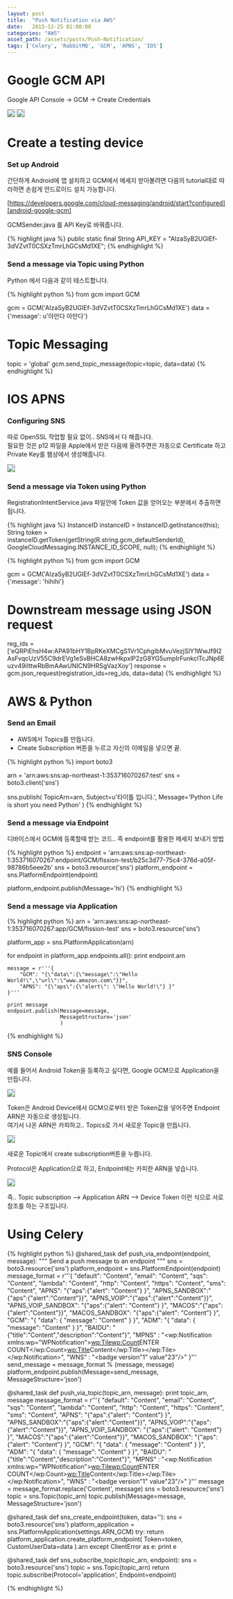 ```yaml
---
layout: post
title:  "Push Notification via AWS"
date:   2015-12-25 01:00:00
categories: "AWS"
asset_path: /assets/posts/Push-Notification/
tags: ['Celery', 'RabbitMQ', 'GCM', 'APNS', 'IOS']
---
```

# Google GCM API

Google API Console -> GCM -> Create Credentials

<img src="{{ page.asset_path }}google01.png" class="img-responsive img-rounded" style="border:1px solid #aaa;">

<img src="{{ page.asset_path }}google02.png" class="img-responsive img-rounded" style="border:1px solid #aaa;">



# Create a testing device

### Set up Android

간단하게 Android에 앱 설치하고 GCM에서 메세지 받아볼려면 다음의 tutorial대로 따라하면 손쉽게 안드로이드 설치 가능합니다.

[https://developers.google.com/cloud-messaging/android/start?configured][android-google-gcm]

GCMSender.java 를 API Key로 바꿔줍니다.

{% highlight java %}
public static final String API_KEY = "AIzaSyB2UGIEf-3dVZvtT0CSXzTmrLhGCsMd1XE";
{% endhighlight %}

### Send a message via Topic using Python
Python 에서 다음과 같이 테스트합니다.

{% highlight python %}
from gcm import GCM

gcm = GCM('AIzaSyB2UGIEf-3dVZvtT0CSXzTmrLhGCsMd1XE')
data = {'message': u'아만다 아만다'}

# Topic Messaging
topic = 'global'
gcm.send_topic_message(topic=topic, data=data)
{% endhighlight %}


# IOS APNS

### Configuring SNS

따로 OpenSSL 작업할 필요 없이.. SNS에서 다 해줍니다. <br>
필요한 것은 p12 파일을 Apple에서 받은 다음에 올려주면은 자동으로 Certificate 하고 Private Key를 웹상에서 생성해줍니다.

<img src="{{ page.asset_path }}apns.png" class="img-responsive img-rounded" style="border:1px solid #aaa;">






### Send a message via Token using Python

RegistrationIntentService.java 파일안에 Token 값을 얻어오는 부분에서 추출하면 됩니다.

{% highlight java %}
InstanceID instanceID = InstanceID.getInstance(this);
String token = instanceID.getToken(getString(R.string.gcm_defaultSenderId),
    GoogleCloudMessaging.INSTANCE_ID_SCOPE, null);
{% endhighlight %}


{% highlight python %}
from gcm import GCM

gcm = GCM('AIzaSyB2UGIEf-3dVZvtT0CSXzTmrLhGCsMd1XE')
data = {'message': 'hihihi'}

# Downstream message using JSON request
reg_ids = ['eQRPiEhsH4w:APA91bHY1BpRKeXMCgS1Vr1CphgIbMvuVezjSIY1WwJf9l2AsFvqcUzV55C9drEVg1eSvBHCA8zwHkpxlP2zG8YG5umpIrFunkclTcJNp6Euzv49iIttwRbBmAAwUNICN9HRSgVazXoy']
response = gcm.json_request(registration_ids=reg_ids, data=data)
{% endhighlight %}






# AWS & Python

### Send an Email

* AWS에서 Topics를 만듭니다.
* Create Subscription 버튼을 누르고 자신의 이메일을 넣으면 끝.

{% highlight python %}
import boto3

arn = 'arn:aws:sns:ap-northeast-1:353716070267:test'
sns = boto3.client('sns')

sns.publish(
        TopicArn=arn,
        Subject=u'타이틀 입니다.',
        Message='Python Life is short you need Python'
)
{% endhighlight %}


### Send a message via Endpoint

디바이스에서 GCM에 등록할때 받는 코드.. 즉 endpoint를 활용한 메세지 보내기 방법

{% highlight python %}
endpoint = 'arn:aws:sns:ap-northeast-1:353716070267:endpoint/GCM/fission-test/b25c3d77-75c4-376d-a05f-98786b5eee2b'
sns = boto3.resource('sns')
platform_endpoint = sns.PlatformEndpoint(endpoint)

platform_endpoint.publish(Message='hi')
{% endhighlight %}


### Send a message via Application

{% highlight python %}
arn = 'arn:aws:sns:ap-northeast-1:353716070267:app/GCM/fission-test'
sns = boto3.resource('sns')

platform_app = sns.PlatformApplication(arn)

for endpoint in platform_app.endpoints.all():
    print endpoint.arn

    message = r'''{
        "GCM": "{\"data\":{\"message\":\"Hello World!\",\"url\":\"www.amazon.com\"}}",
        "APNS": "{\"aps\":{\"alert\": \"Hello World!\"} }"
    }'''

    print message
    endpoint.publish(Message=message,
                     MessageStructure='json'
                     )
{% endhighlight %}


### SNS Console

예를 들어서 Android Token을 등록하고 싶다면, Google GCM으로 Application을 만듭니다.

<img src="{{ page.asset_path }}aws01.png" class="img-responsive img-rounded" style="border:1px solid #aaa;">

Token은 Android Device에서 GCM으로부터 받은 Token값을 넣어주면 Endpoint ARN은 자동으로 생성됩니다.<br>
여기서 나온 ARN은 카피하고.. Topics로 가서 새로운 Topic을 만듭니다.

<img src="{{ page.asset_path }}aws02.png" class="img-responsive img-rounded" style="border:1px solid #aaa;">

새로운 Topic에서 create subscription버튼을 누릅니다.

Protocol은 Application으로 하고, Endpoint에는 카피한 ARN을 넣습니다.

<img src="{{ page.asset_path }}aws03.png" class="img-responsive img-rounded" style="border:1px solid #aaa;">

즉..  Topic subscription --> Application ARN --> Device Token 이런 식으로 서로 참조를 하는 구조입니다.


# Using Celery


{% highlight python %}
@shared_task
def push_via_endpoint(endpoint, message):
    """
    Send a push message to an endpoint
    """
    sns = boto3.resource('sns')
    platform_endpoint = sns.PlatformEndpoint(endpoint)
    message_format = r'''{
        "default": "Content",
        "email": "Content",
        "sqs": "Content",
        "lambda": "Content",
        "http": "Content",
        "https": "Content",
        "sms": "Content",
        "APNS": "{\"aps\":{\"alert\": \"Content\"} }",
        "APNS_SANDBOX":"{\"aps\":{\"alert\":\"Content\"}}",
        "APNS_VOIP":"{\"aps\":{\"alert\":\"Content\"}}",
        "APNS_VOIP_SANDBOX": "{\"aps\":{\"alert\": \"Content\"} }",
        "MACOS":"{\"aps\":{\"alert\":\"Content\"}}",
        "MACOS_SANDBOX": "{\"aps\":{\"alert\": \"Content\"} }",
        "GCM": "{ \"data\": { \"message\": \"Content\" } }",
        "ADM": "{ \"data\": { \"message\": \"Content\" } }",
        "BAIDU": "{\"title\":\"Content\",\"description\":\"Content\"}",
        "MPNS" : "<?xml version=\"1.0\" encoding=\"utf-8\"?><wp:Notification xmlns:wp=\"WPNotification\"><wp:Tile><wp:Count>ENTER COUNT</wp:Count><wp:Title>Content</wp:Title></wp:Tile></wp:Notification>",
        "WNS" : "<badge version\"1\" value\"23\"/>"
        }'''
    send_message = message_format % (message, message)
    platform_endpoint.publish(Message=send_message,
                              MessageStructure='json')


@shared_task
def push_via_topic(topic_arn, message):
    print topic_arn, message
    message_format = r'''{
        "default": "Content",
        "email": "Content",
        "sqs": "Content",
        "lambda": "Content",
        "http": "Content",
        "https": "Content",
        "sms": "Content",
        "APNS": "{\"aps\":{\"alert\": \"Content\"} }",
        "APNS_SANDBOX":"{\"aps\":{\"alert\":\"Content\"}}",
        "APNS_VOIP":"{\"aps\":{\"alert\":\"Content\"}}",
        "APNS_VOIP_SANDBOX": "{\"aps\":{\"alert\": \"Content\"} }",
        "MACOS":"{\"aps\":{\"alert\":\"Content\"}}",
        "MACOS_SANDBOX": "{\"aps\":{\"alert\": \"Content\"} }",
        "GCM": "{ \"data\": { \"message\": \"Content\" } }",
        "ADM": "{ \"data\": { \"message\": \"Content\" } }",
        "BAIDU": "{\"title\":\"Content\",\"description\":\"Content\"}",
        "MPNS" : "<?xml version=\"1.0\" encoding=\"utf-8\"?><wp:Notification xmlns:wp=\"WPNotification\"><wp:Tile><wp:Count>ENTER COUNT</wp:Count><wp:Title>Content</wp:Title></wp:Tile></wp:Notification>",
        "WNS" : "<badge version\"1\" value\"23\"/>"
        }'''
    message = message_format.replace('Content', message)
    sns = boto3.resource('sns')
    topic = sns.Topic(topic_arn)
    topic.publish(Message=message, MessageStructure='json')


@shared_task
def sns_create_endpoint(token, data=''):
    sns = boto3.resource('sns')
    platform_application = sns.PlatformApplication(settings.ARN_GCM)
    try:
        return platform_application.create_platform_endpoint(
                Token=token,
                CustomUserData=data
        ).arn
    except ClientError as e:
        print e


@shared_task
def sns_subscribe_topic(topic_arn, endpoint):
    sns = boto3.resource('sns')
    topic = sns.Topic(topic_arn)
    return topic.subscribe(Protocol='application', Endpoint=endpoint)


{% endhighlight %}


[android-google-gcm]:https://developers.google.com/cloud-messaging/gcm